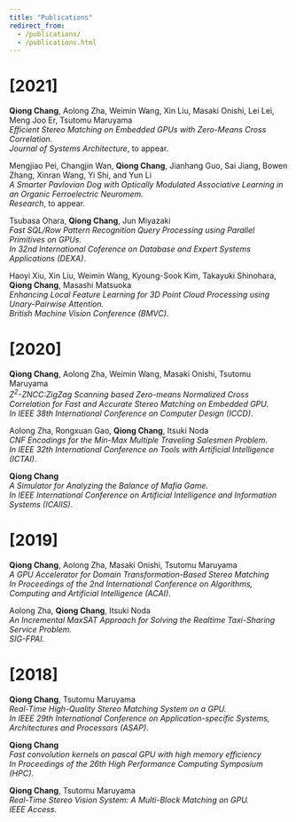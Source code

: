 ```yaml
---
title: "Publications"
redirect_from: 
  - /publications/
  - /publications.html
---
```

[2021]
======
**Qiong Chang**, Aolong Zha, Weimin Wang, Xin Liu, Masaki Onishi, Lei Lei, Meng Joo Er, Tsutomu Maruyama<br />
<var>Efficient Stereo Matching on Embedded GPUs with Zero-Means Cross Correlation.</var><br />
_Journal of Systems Architecture_, to appear.

Mengjiao Pei, Changjin Wan, **Qiong Chang**, Jianhang Guo, Sai Jiang, Bowen Zhang, Xinran Wang, Yi Shi, and Yun Li<br /> 
  <var>A Smarter Pavlovian Dog with Optically Modulated Associative Learning in an Organic Ferroelectric Neuromem.</var><br /> 
  _Research_, to appear.

Tsubasa Ohara, **Qiong Chang**, Jun Miyazaki<br /> 
<var>Fast SQL/Row Pattern Recognition Query Processing using Parallel Primitives on GPUs.</var><br /> 
_In 32nd International Coference on Database and Expert Systems Applications (DEXA)_.

Haoyi Xiu, Xin Liu, Weimin Wang, Kyoung-Sook Kim, Takayuki Shinohara, **Qiong Chang**, Masashi Matsuoka<br />
<var>Enhancing Local Feature Learning for 3D Point Cloud Processing using Unary-Pairwise Attention.</var><br />
 _British Machine Vision Conference (BMVC)_.


[2020]
====== 
**Qiong Chang**, Aolong Zha, Weimin Wang, Masaki Onishi, Tsutomu Maruyama<br /> 
  <var>Z<sup>2</sup>-ZNCC:ZigZag Scanning based Zero-means Normalized Cross Correlation for Fast and Accurate Stereo Matching on Embedded GPU.</var><br />
  _In IEEE 38th International Conference on Computer Design (ICCD)_.

Aolong Zha, Rongxuan Gao, **Qiong Chang**, Itsuki Noda<br /> 
  <var> CNF Encodings for the Min-Max Multiple Traveling Salesmen Problem.</var><br />
  _In IEEE 32th International Conference on Tools with Artificial Intelligence (ICTAI)_.


**Qiong Chang**<br /> 
  <var>A Simulator for Analyzing the Balance of Mafia Game. </var><br />
  _In IEEE International Conference on Artificial Intelligence and Information Systems (ICAIIS)_.

[2019]
======

**Qiong Chang**, Aolong Zha, Masaki Onishi, Tsutomu Maruyama<br /> 
  <var>A GPU Accelerator for Domain Transformation-Based Stereo Matching</var><br />
  _In Proceedings of the 2nd International Conference on Algorithms, Computing and Artificial Intelligence (ACAI)_.

Aolong Zha, **Qiong Chang**, Itsuki Noda<br /> 
  <var>An Incremental MaxSAT Approach for Solving the Realtime Taxi-Sharing Service Problem.</var><br />
  _SIG-FPAI_.


[2018]
======

**Qiong Chang**, Tsutomu Maruyama<br /> 
  <var>Real-Time High-Quality Stereo Matching System on a GPU.</var><br />
  _In IEEE 29th International Conference on Application-specific Systems, Architectures and Processors (ASAP)_.


**Qiong Chang**<br /> 
  <var>Fast
  convolution kernels on pascal GPU with high memory efficiency</var><br />
  _In Proceedings of the 26th High Performance Computing Symposium (HPC)_.


**Qiong Chang**, Tsutomu Maruyama<br /> 
  <var>Real-Time Stereo Vision System: A Multi-Block Matching on GPU.</var><br />
  _IEEE Access_.

